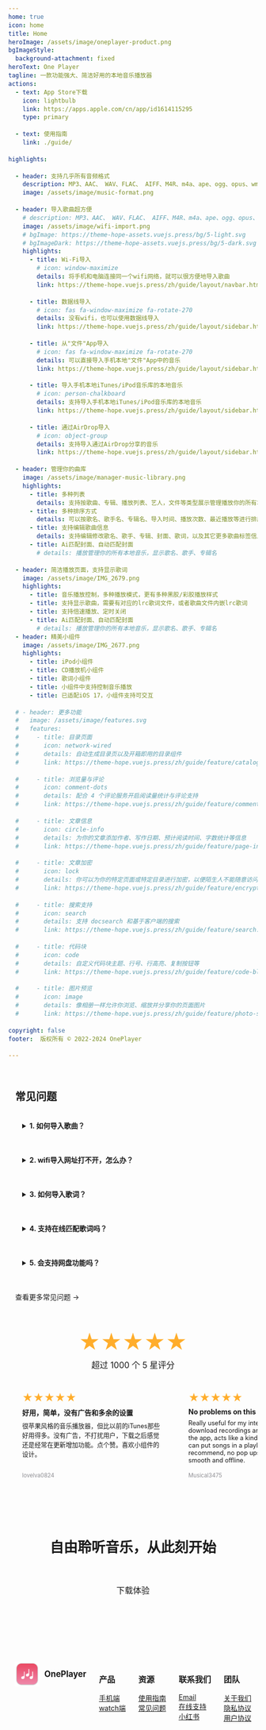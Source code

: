 ```yaml
---
home: true
icon: home
title: Home
heroImage: /assets/image/oneplayer-product.png
bgImageStyle:
  background-attachment: fixed
heroText: One Player
tagline: 一款功能强大、简洁好用的本地音乐播放器
actions:
  - text: App Store下载
    icon: lightbulb
    link: https://apps.apple.com/cn/app/id1614115295
    type: primary

  - text: 使用指南
    link: ./guide/

highlights:

  - header: 支持几乎所有音频格式
    description: MP3、AAC、 WAV、FLAC、 AIFF、M4R、m4a、ape、ogg、opus、wma、dsf、dsd等多种公开格式，支持 Hi-Res 音质
    image: /assets/image/music-format.png
  
  - header: 导入歌曲超方便
    # description: MP3、AAC、 WAV、FLAC、 AIFF、M4R、m4a、ape、ogg、opus、wma、dsf、dsd等多种公开格式，支持 Hi-Res 音质
    image: /assets/image/wifi-import.png
    # bgImage: https://theme-hope-assets.vuejs.press/bg/5-light.svg
    # bgImageDark: https://theme-hope-assets.vuejs.press/bg/5-dark.svg
    highlights:
      - title: Wi-Fi导入
        # icon: window-maximize
        details: 将手机和电脑连接同一个wifi网络，就可以很方便地导入歌曲
        link: https://theme-hope.vuejs.press/zh/guide/layout/navbar.html

      - title: 数据线导入
        # icon: fas fa-window-maximize fa-rotate-270
        details: 没有wifi，也可以使用数据线导入
        link: https://theme-hope.vuejs.press/zh/guide/layout/sidebar.html

      - title: 从"文件"App导入
        # icon: fas fa-window-maximize fa-rotate-270
        details: 可以直接导入手机本地"文件"App中的音乐
        link: https://theme-hope.vuejs.press/zh/guide/layout/sidebar.html

      - title: 导入手机本地iTunes/iPod音乐库的本地音乐
        # icon: person-chalkboard
        details: 支持导入手机本地iTunes/iPod音乐库的本地音乐
        link: https://theme-hope.vuejs.press/zh/guide/layout/sidebar.html 

      - title: 通过AirDrop导入
        # icon: object-group
        details: 支持导入通过AirDrop分享的音乐
        link: https://theme-hope.vuejs.press/zh/guide/layout/sidebar.html 

  - header: 管理你的曲库
    image: /assets/image/manager-music-library.png
    highlights:
      - title: 多种列表
        details: 支持按歌曲、专辑、播放列表、艺人，文件等类型展示管理播放你的所有本地音乐
      - title: 多种排序方式
        details: 可以按歌名、歌手名、专辑名、导入时间、播放次数、最近播放等进行排序
      - title: 支持编辑歌曲信息
        details: 支持编辑修改歌名、歌手、专辑、封面、歌词，以及其它更多歌曲标签信息
      - title: Ai匹配封面、自动匹配封面
        # details: 播放管理你的所有本地音乐，显示歌名、歌手、专辑名

  - header: 简洁播放页面，支持显示歌词
    image: /assets/image/IMG_2679.png
    highlights:
      - title: 音乐播放控制，多种播放模式，更有多种黑胶/彩胶播放样式
      - title: 支持显示歌曲，需要有对应的lrc歌词文件，或者歌曲文件内嵌lrc歌词
      - title: 支持倍速播放、定时关闭
      - title: Ai匹配封面、自动匹配封面
        # details: 播放管理你的所有本地音乐，显示歌名、歌手、专辑名
  - header: 精美小组件
    image: /assets/image/IMG_2677.png
    highlights:
      - title: iPod小组件
      - title: CD播放机小组件
      - title: 歌词小组件
      - title: 小组件中支持控制音乐播放
      - title: 已适配iOS 17，小组件支持可交互
      
  # - header: 更多功能
  #   image: /assets/image/features.svg
  #   features:
  #     - title: 目录页面
  #       icon: network-wired
  #       details: 自动生成目录页以及开箱即用的目录组件
  #       link: https://theme-hope.vuejs.press/zh/guide/feature/catalog.html

  #     - title: 浏览量与评论
  #       icon: comment-dots
  #       details: 配合 4 个评论服务开启阅读量统计与评论支持
  #       link: https://theme-hope.vuejs.press/zh/guide/feature/comment.html

  #     - title: 文章信息
  #       icon: circle-info
  #       details: 为你的文章添加作者、写作日期、预计阅读时间、字数统计等信息
  #       link: https://theme-hope.vuejs.press/zh/guide/feature/page-info.html

  #     - title: 文章加密
  #       icon: lock
  #       details: 你可以为你的特定页面或特定目录进行加密，以便陌生人不能随意访问它们
  #       link: https://theme-hope.vuejs.press/zh/guide/feature/encrypt.html

  #     - title: 搜索支持
  #       icon: search
  #       details: 支持 docsearch 和基于客户端的搜索
  #       link: https://theme-hope.vuejs.press/zh/guide/feature/search.html

  #     - title: 代码块
  #       icon: code
  #       details: 自定义代码块主题、行号、行高亮、复制按钮等
  #       link: https://theme-hope.vuejs.press/zh/guide/feature/code-block.html

  #     - title: 图片预览
  #       icon: image
  #       details: 像相册一样允许你浏览、缩放并分享你的页面图片
  #       link: https://theme-hope.vuejs.press/zh/guide/feature/photo-swipe.html

copyright: false
footer:  版权所有 © 2022-2024 OnePlayer

---
```


<!-- 在评分模块前添加 FAQ 部分 -->
<div class="faq-section">
  <h2>常见问题</h2>

  <details>
    <summary>1. 如何导入歌曲？</summary>
    <p>App支持多种导入方式：wifi导入、文件导入、AirDrop导入、扫描导入系统本地音乐库。详细方法可查看<a href="/zh/guide/import/">导入指南</a>。</p>
  </details>

  <details>
    <summary>2. wifi导入网址打不开，怎么办？</summary>
    <ul>
      <li>先检查手机和电脑是否链接到了同一个wifi网络</li>
      <li>手机和电脑是否有开启vpn或代理，有的话关掉</li>
      <li>检查电脑上输入的网址是否正确的</li>
      <li>检查手机是否退出了导入页面，是否切换到其它app，是否锁屏了</li>
    </ul>
  </details>

  <details>
    <summary>3. 如何导入歌词？</summary>
    <ul>
      <li>先从网络上下载歌曲的lrc格式的歌词文件</li>
      <li>把lrc歌词文件改名和歌曲文件同名</li>
      <li>然后把歌词文件导入app里，注意需要和歌曲文件在同一个文件目录中</li>
      <li>歌词功能是付费的高级功能，需要升级到高级版才能使用</li>
    </ul>
  </details>

  <details>
    <summary>4. 支持在线匹配歌词吗？</summary>
    <p>目前还不支持，后续会进行调研，可行的话会支持。</p>
  </details>

  <details>
    <summary>5. 会支持网盘功能吗？</summary>
    <p>会支持。</p>
  </details>

  <a href="/zh/faq/" class="more-faq">查看更多常见问题 →</a>
</div>

<style>
.faq-section {
  margin-bottom: 2em;
  padding: 1em;
  background-color: var(--bg-color);
  border-radius: 8px;
}

.faq-section h2 {
  margin-bottom: 1em;
}

.faq-section details {
  margin-bottom: 1em;
  padding: 1em;
  background-color: var(--bg-color-secondary);
  border-radius: 8px;
}

.faq-section summary {
  cursor: pointer;
  font-weight: bold;
  margin-bottom: 0.5em;
}

.faq-section summary:hover {
  color: var(--theme-color);
}

.more-faq {
  display: inline-block;
  margin-top: 1em;
  color: var(--theme-color);
  text-decoration: none;
}

.more-faq:hover {
  text-decoration: underline;
}
</style>

<!-- 评分模块保持不变 -->
<div class="rating-container">
  <div class="overall-rating">
    <div class="stars">★★★★★</div>
    <div class="rating-text">超过 1000 个 5 星评分</div>
  </div>
  <div class="user-ratings">
    <div class="rating-card">
      <div class="stars">★★★★★</div>
      <div class="comment">好用，简单，没有广告和多余的设置</div>
      <div class="review-text">很苹果风格的音乐播放器，但比以前的iTunes那些好用得多。没有广告，不打扰用户，下载之后感觉还是经常在更新增加功能。点个赞。喜欢小组件的设计。</div>
      <div class="user-info">lovelva0824</div>
    </div>
    <div class="rating-card">
      <div class="stars">★★★★★</div>
      <div class="comment">No problems on this app at all.</div>
      <div class="review-text">Really useful for my intended purpose (I download recordings and then upload them to the app, acts like a kind of "Spotify" where you can put songs in a playlist, repeat etc.) Highly recommend, no pop ups or random adverts, smooth and offline.</div>
      <div class="user-info">Musical3475</div>
    </div>
    <div class="rating-card">
      <div class="stars">★★★★★</div>
      <div class="comment">超级好用的本地音乐播放器</div>
      <div class="review-text">页面简洁没有广告！从安卓换到苹果才知道想听个本地音乐那么难，找了好几个软件都不如这个简洁省事，可以批量导入，还可以显示歌词太好用了，付费就付费吧，还好一次买断不会很贵，如有需要的话尽快买，一直在涨价。</div>
      <div class="user-info">冬月七</div>
    </div>
    <div class="rating-card">
      <div class="stars">★★★★★</div>
      <div class="comment">完美的手表播放器</div>
      <div class="review-text">可以导入小说mp3，用手表听小说，完美完美完美。运动的时候可以用手表播放歌曲。导入资源很简单</div>
      <div class="user-info">qq37474</div>
    </div>
    <div class="rating-card">
      <div class="stars">★★★★★</div>
      <div class="comment">The music player that I want</div>
      <div class="review-text">Plain but functional. Able to support multi formats like most loss-less version music. F Apple Music!</div>
      <div class="user-info">TreatHTVIPLike*</div>
    </div>
    <div class="rating-card">
      <div class="stars">★★★★★</div>
      <div class="comment">很好用</div>
      <div class="review-text">把从lx下载的无损歌曲导入进播放器，Wi-Fi传输真是快啊。很喜欢里面的可以ai配封面，这样就不会一个黑白的图片在歌曲前面，好用，可惜现在内购高级版没有优惠，再等等。 赞一个，必须赞一下！！！</div>
      <div class="user-info">恋随风来</div>
    </div>
    <div class="rating-card">
      <div class="stars">★★★★★</div>
      <div class="comment">苹果最好用的本地播放器</div>
      <div class="review-text">页面设计简洁，没有广告，功能也比较多</div>
      <div class="user-info">ldjjdjsj </div>
    </div>
  </div>
</div>

<div style="display: flex; flex-direction: column; align-items: center; text-align: center; padding: 20px; border-radius: 8px;">

  <h1 style="font-size: 2em; margin-bottom: 0.5em;">自由聆听音乐，从此刻开始</h1>
  <a href="https://apps.apple.com/cn/app/id1614115295"  style="display: inline-block; padding: 0.5em 1.5rem; background-color: var(--theme-color); color: var(--white); text-decoration: none; border-radius: 2rem; font-size: 1.2em; margin-top: 2em; margin-bottom: 5em;">下载体验</a>
</div>

<!-- 添加底部元素 -->
<div class="footer">
  <div class="footer-logo">
    <img src="/logo.png" alt="Logo" style="width: 50px;">
    <span class="footer-logo-text">OnePlayer</span>
  </div>

  <div>
    <h3>产品</h3>
    <ul style="list-style: none; padding: 0;">
      <li><a href="https://apps.apple.com/cn/app/id1614115295" target="_blank" style="color: var(--text-color);">手机端</a></li>
      <li><a href="https://apps.apple.com/cn/app/id1614115295" target="_blank" style="color: var(--text-color);">watch端</a></li>
    </ul>
  </div>

  <div>
    <h3>资源</h3>
    <ul style="list-style: none; padding: 0;">
      <li><a href="./guide/" style="color: var(--text-color);">使用指南</a></li>
      <li><a href="faq.md" style="color: var(--text-color);">常见问题</a></li>
    </ul>
  </div>

  <div>
    <h3>联系我们</h3>
    <ul style="list-style: none; padding: 0;">
      <li><a href="mailto:oneplayer_app@outlook.com" style="color: var(--text-color);">Email</a></li>
      <li><a href="https://work.weixin.qq.com/kfid/kfccae610ba3adaa782" target="_blank" style="color: var(--text-color);">在线支持</a></li>
      <li><a href="https://www.xiaohongshu.com/user/profile/5dd39d2400000000010044d2" target="_blank" style="color: var(--text-color);">小红书</a></li>
    </ul>
  </div>

  <div>
    <h3>团队</h3>
    <ul style="list-style: none; padding: 0;">
      <li><a href="#about" style="color: var(--text-color);">关于我们</a></li>
      <li><a href="#privacy" style="color: var(--text-color);">隐私协议</a></li>
      <li><a href="#terms" style="color: var(--text-color);">用户协议</a></li>
      <!-- <li><a href="#company" style="color: var(--text-color);">上海仙带网络科技有限公司</a></li> -->
      <!-- <li><a href="#icp" style="color: var(--text-color);">沪ICP备17043019号-3</a></li> -->
      <!-- <li><a href="#public-security" style="color: var(--text-color);">沪公网安备31010102007209</a></li> -->
    </ul>
  </div>

</div>

<style>

  .footer {
    display: flex;
    justify-content: space-around;
    padding: 20px 0;
    color: var(--text-color);
    flex-wrap: wrap;
    align-items: flex-start; /* 顶对齐 */
  }

  .footer-logo {
    width: 100%;
    text-align: left;
    margin-bottom: 20px;
    display: flex;
    align-items: center;
  }

  .footer-logo-text {
    margin-left: 10px;
    font-size: 1.2em;
    font-weight: bold;
  }

  @media (min-width: 600px) {
    .footer-logo {
      width: auto;
      text-align: left;
      margin-bottom: 0;
    }
  }
</style>

<style>
  :root {
    --button-color: white;
  }

  @media (prefers-color-scheme: dark) {
    :root {
      --button-color: black;
    }
  }

  /* 根据网站设置判断暗黑模式 */
  :root {
    --button-color: {{ $isDarkMode ? 'black' : 'white' }};
  }

  .rating-container {
    display: flex;
    flex-direction: column;
    align-items: center;
    margin-bottom: 2em;
    width: 100%;
    padding: 0; /* 移除内边距 */
  }

  .overall-rating {
    margin-bottom: 1em;
    text-align: center;
  }

  .overall-rating .stars {
    font-size: 3em;
  }

  .stars {
    color: #FFAD2B;
    font-size: 1.5em;
  }

  .rating-text {
    color: var(--text-color);
    margin-top: 0.5em;
    font-size: 1.2em;
  }

  .user-ratings {
    width: 100%;
    overflow-x: auto;
    white-space: nowrap;
    padding: 1em 0;
    -webkit-overflow-scrolling: touch;
    scrollbar-width: none;
    -ms-overflow-style: none;
    display: flex;
    margin: 0; /* 移除左右边距 */
  }

  .user-ratings::-webkit-scrollbar {
    display: none;
  }

  .rating-card {
    display: flex;
    flex-direction: column;
    flex: 0 0 280px;
    width: 280px;
    padding: 1em;
    margin-right: 1em;
    background-color: var(--border-color);
    border-radius: 15px;
    text-align: left;
    white-space: normal;
    word-wrap: break-word;
    margin-left: 1em;
  }

  .comment {
    font-weight: bold;
    margin: 0.5em 0;
    color: var(--text-color);
  }

  .review-text {
    font-size: 0.9em;
    color: var(--text-color);
    margin-bottom: 0.5em;
    flex-grow: 1;
  }

  .user-info {
    font-size: 0.8em;
    color: #8E8E93;
  }

  .rating-dots {
    margin-top: 1em;
  }

  .dot {
    height: 8px;
    width: 8px;
    background-color: #8E8E93;
    border-radius: 50%;
    display: inline-block;
    margin: 0 4px;
  }

  .dot.active {
    background-color: var(--theme-color);
  }

  @media (max-width: 600px) {
     /* .rating-container { */
      /* margin-left: -1.5rem; /* 抵消页面默认的左右padding */
      /* margin-right: -1.5rem; */
      /* width: calc(100% + 3rem); 调整宽度以铺满屏幕 */
    /* } */

    .user-ratings {
      padding: 1em 0;
    }

    .rating-card {
      flex: 0 0 calc(100% - 6em);
      width: calc(100% - 6em);
      margin-left: 0.5em;
      margin-right: 0.5em;
    }
  }

</style>
